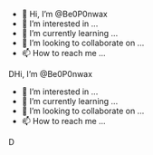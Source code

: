 - 👋 Hi, I’m @Be0P0nwax
- 👀 I’m interested in ...
- 🌱 I’m currently learning ...
- 💞️ I’m looking to collaborate on ...
- 📫 How to reach me ...

<!---
Benwax/Benwax is a ✨ special ✨ repository because its `README.md` (this file) appears on your GitHub profile.
You can click the Preview link to take a look at your changes.
--->
DHi, I’m @Be0P0nwax
- 👀 I’m interested in ...
- 🌱 I’m currently learning ...
- 💞️ I’m looking to collaborate on ...
- 📫 How to reach me ...

<!---
Benwax/Benwax is a ✨ special ✨ repository because its `README.md` (this file) appears on your GitHub profile.
You can click the Preview link to take a look at your changes.
--->
D
